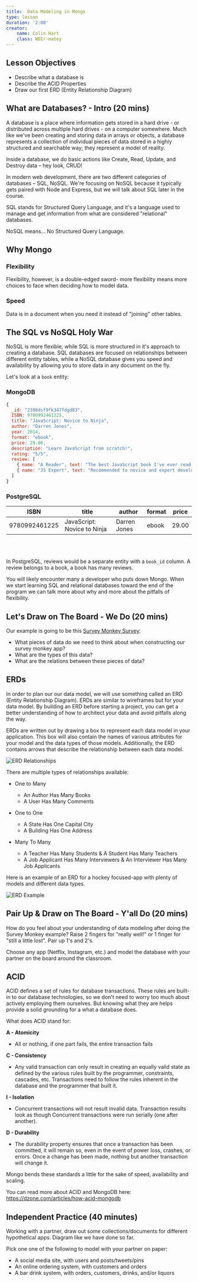 ```yaml
---
title:  Data Modeling in Mongo
type: lesson
duration: '2:00'
creator:
    name: Colin Hart
    class: WDIr-matey
---
```


<!-- ### Lesson Objectives

- Describe what a database is
- Model one-to-few embedded documents
- Describe the ACID Properties
- Construct collections/documents based on application behavior
- Diagnose the pitfalls of embedded documents -->

## Lesson Objectives
- Describe what a database is
- Describe the ACID Properties
- Draw our first ERD (Entity Relationship Diagram)


## What are Databases? - Intro (20 mins)

A database is a place where information gets stored in a hard drive - or distributed across multiple hard drives - on a computer somewhere. Much like we've been creating and storing data in arrays or objects, a database represents a collection of individual pieces of data stored in a highly structured and searchable way; they represent a model of reality.

Inside a database, we do basic actions like Create, Read, Update, and Destroy data – hey look, CRUD!

In modern web development, there are two different categories of databases – SQL, NoSQL. We're focusing on NoSQL because it typically gets paired with Node and Express, but we will talk about SQL later in the course.

SQL stands for Structured Query Language, and it's a language used to manage and get information from what are considered "relational" databases.

NoSQL means... No Structured Query Language.

## Why Mongo

### Flexibility

Flexibility, however, is a double-edged sword- more flexibility means more choices to face when deciding how to model data.

### Speed

Data is in a document when you need it instead of "joining" other tables.

## The SQL vs NoSQL Holy War

NoSQL is more flexible, while SQL is more structured in it's approach to creating a database.  SQL databases are focused on relationships between different entity tables, while a NoSQL database gives you speed and availability by allowing you to store data in any document on the fly.

Let's look at a ```book``` entity:

### MongoDB

```js
{
  _id: "2398dsf9fk347fdgd83",
  ISBN: 9780992461225,
  title: "JavaScript: Novice to Ninja",
  author: "Darren Jones",
  year: 2014,
  format: "ebook",
  price: 29.00,
  description: "Learn JavaScript from scratch!",
  rating: "5/5",
  review: [
    { name: "A Reader", text: "The best JavaScript book I've ever read." },
    { name: "JS Expert", text: "Recommended to novice and expert developers alike." }
  ]
}
```

### PostgreSQL

| ISBN          | title                       | author       | format | price |
|---------------|-----------------------------|--------------|--------|-------|
| 9780992461225 | JavaScript: Novice to Ninja | Darren Jones | ebook  | 29.00 |

<br></br>

In PostgreSQL, reviews would be a separate entity with a ```book_id``` column. A review belongs to a book, a book has many reviews.

You will likely encounter many a developer who puts down Mongo. When we start learning SQL and relational databases toward the end of the program we can talk more about why and more about the pitfalls of flexibility.

## Let's Draw on The Board - We Do (20 mins)

Our example is going to be this [Survey Monkey Survey](https://www.surveymonkey.com/r/SX3BGZ3):

- What pieces of data do we need to think about when constructing our survey monkey app?
- What are the types of this data?
- What are the relations between these pieces of data?

## ERDs

In order to plan our our data model, we will use something called an ERD (Entity Relationship Diagram).  ERDs are similar to wireframes but for your data model.  By building an ERD before starting a project, you can get a better understanding of how to architect your data and avoid pitfalls along the way.

ERDs are written out by drawing a box to represent each data model in your application.  This box will also contain the names of various attributes for your model and the data types of those models.  Additionally, the ERD contains arrows that describe the relationship between each data model.

![ERD Relationships](./../images/ERD-Relationships.png)

There are multiple types of relationships available:

- One to Many
  - An Author Has Many Books
  - A User Has Many Comments

- One to One
  - A State Has One Capital City
  - A Building Has One Address

- Many To Many
  - A Teacher Has Many Students & A Student Has Many Teachers
  - A Job Applicant Has Many Interviewers & An Interviewer Has Many Job Applicants

Here is an example of an ERD for a hockey focused-app with plenty of models and different data types.

![ERD Example](../images/ERD-Example.png)



## Pair Up & Draw on The Board - Y'all Do (20 mins)

How do you feel about your understanding of data modeling after doing the Survey Monkey example? Raise 2 fingers for "really well!" or 1 finger for "still a little lost".  Pair up 1's and 2's.

Choose any app (Netflix, Instagram, etc.) and model the database with your partner on the board around the classroom.

## ACID

ACID defines a set of rules for database transactions. These rules are built-in to our database technologies, so we don't need to worry too much about actively employing them ourselves. But knowing what they are helps provide a solid grounding for a what a database does.

What does ACID stand for:

**A - Atomicity**
* All or nothing, if one part fails, the entire transaction fails

**C - Consistency**
* Any valid transaction can only result in creating an equally valid state as defined by the various rules built by the programmer, constraints, cascades, etc. Transactions need to follow the rules inherent in the database and the programmer that built it.

**I - Isolation**
* Concurrent transactions will not result invalid data. Transaction results look as though Concurrent transactions were run serially (one after another).

**D - Durability**
* The durability property ensures that once a transaction has been committed, it will remain so, even in the event of power loss, crashes, or errors. Once a change has been made, nothing but another transaction will change it.

Mongo bends these standards a little for the sake of speed, availability and scaling.

You can read more about ACID and MongoDB here:
https://dzone.com/articles/how-acid-mongodb


## Independent Practice (40 minutes)

Working with a partner, draw out some collections/documents for different hypothetical apps. Diagram like we have done so far.

Pick one one of the following to model with your partner on paper:

- A social media site, with users and posts/tweets/pins
- An online ordering system, with customers and orders
- A bar drink system, with orders, customers, drinks, and/or liquors
